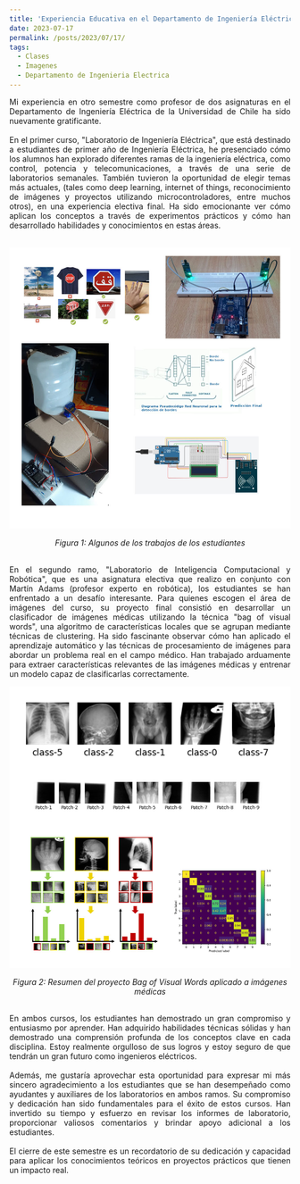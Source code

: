 ```yaml
---
title: 'Experiencia Educativa en el Departamento de Ingeniería Eléctrica de la Universidad de Chile'
date: 2023-07-17
permalink: /posts/2023/07/17/
tags:
  - Clases
  - Imagenes
  - Departamento de Ingenieria Electrica
---
```



<div style="text-align: justify;">Mi experiencia en otro semestre como profesor de dos asignaturas en el Departamento de Ingeniería Eléctrica de la Universidad de Chile ha sido nuevamente gratificante.</div>
<br>
<div style="text-align: justify;">En el primer curso, "Laboratorio de Ingeniería Eléctrica", que está destinado a estudiantes de primer año de Ingeniería Eléctrica, he presenciado cómo los alumnos han explorado diferentes ramas de la ingeniería eléctrica, como control, potencia y telecomunicaciones, a través de una serie de laboratorios semanales. También tuvieron la oportunidad de elegir temas más actuales, (tales como deep learning, internet of things, reconocimiento de imágenes y proyectos utilizando microcontroladores, entre muchos otros), en una experiencia electiva final. Ha sido emocionante ver cómo aplican los conceptos a través de experimentos prácticos y cómo han desarrollado habilidades y conocimientos en estas áreas.</div>
<br>

<p align="center">
  <p align="center">
  <img src="/files/Proyectos_EL3001_2023_01.jpg" alt="Algunos de los trabajos de los estudiantes">
</p>
<p align="center">
  <em>Figura 1: Algunos de los trabajos de los estudiantes</em>
</p>
<br>
<div style="text-align: justify;">En el segundo ramo, "Laboratorio de Inteligencia Computacional y Robótica", que es una asignatura electiva que realizo en conjunto con Martín Adams (profesor experto en robótica), los estudiantes se han enfrentado a un desafío interesante. Para quienes escogen el área de imágenes del curso, su proyecto final consistió en desarrollar un clasificador de imágenes médicas utilizando la técnica "bag of visual words", una algoritmo de características locales que se agrupan mediante técnicas de clustering. Ha sido fascinante observar cómo han aplicado el aprendizaje automático y las técnicas de procesamiento de imágenes para abordar un problema real en el campo médico. Han trabajado arduamente para extraer características relevantes de las imágenes médicas y entrenar un modelo capaz de clasificarlas correctamente.
</div>
<p align="center">
  <p align="center">
  <img src="/files/Proyectos_EL5206_2023_01.jpg" alt="Resumen del proyecto Bag of Visual Words aplicado a imágenes médicas">
</p>
<p align="center">
  <em>Figura 2: Resumen del proyecto Bag of Visual Words aplicado a imágenes médicas</em>
</p>
<br>
<div style="text-align: justify;">
En ambos cursos, los estudiantes han demostrado un gran compromiso y entusiasmo por aprender. Han adquirido habilidades técnicas sólidas y han demostrado una comprensión profunda de los conceptos clave en cada disciplina. Estoy realmente orgulloso de sus logros y estoy seguro de que tendrán un gran futuro como ingenieros eléctricos.
</div>
<br>
<div style="text-align: justify;">
Además, me gustaría aprovechar esta oportunidad para expresar mi más sincero agradecimiento a los estudiantes que se han desempeñado como ayudantes y auxiliares de los laboratorios en ambos ramos. Su compromiso y dedicación han sido fundamentales para el éxito de estos cursos. Han invertido su tiempo y esfuerzo en revisar los informes de laboratorio, proporcionar valiosos comentarios y brindar apoyo adicional a los estudiantes.
</div>
<br>
<div style="text-align: justify;">
El cierre de este semestre es un recordatorio de su dedicación y capacidad para aplicar los conocimientos teóricos en proyectos prácticos que tienen un impacto real.
</div>

